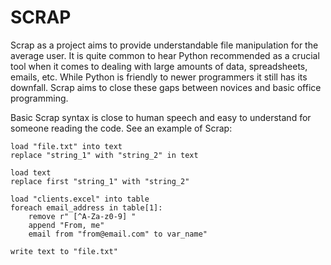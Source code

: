 # SCRAP

Scrap as a project aims to provide understandable file manipulation for the average user. It is quite common to hear Python recommended as a crucial tool when it comes to dealing with large amounts of data, spreadsheets, emails, etc. While Python is friendly to newer programmers it still has its downfall. Scrap aims to close these gaps between novices and basic office programming.

Basic Scrap syntax is close to human speech and easy to understand for someone reading the code. See an example of Scrap:

```
load "file.txt" into text
replace "string_1" with "string_2" in text

load text
replace first "string_1" with "string_2"

load "clients.excel" into table
foreach email_address in table[1]:
	remove r" [^A-Za-z0-9] "
	append "From, me"
	email from "from@email.com" to var_name"

write text to "file.txt"
```

